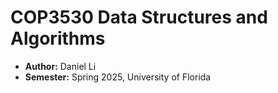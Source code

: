 # COP3530 Data Structures and Algorithms

- **Author:** Daniel Li
- **Semester:** Spring 2025, University of Florida
